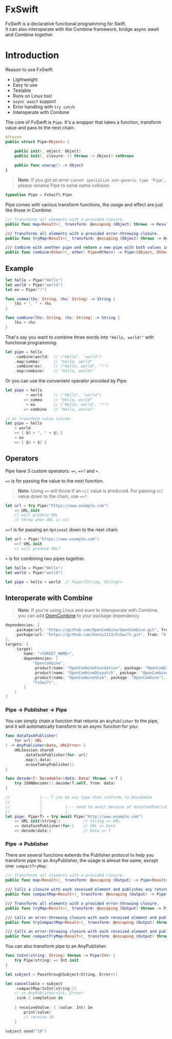 # FxSwift

FxSwift is a declarative functional programming for Swift.  
It can also interoperate with the Combine framework, bridge async await and Combine together.

# Introduction

Reason to use FxSwift:

- Lightweight
- Easy to use
- Testable
- Runs on Linux too!
- `async await` support
- Error handling with `try catch`
- Interoperate with Combine

The core of FxSwift is `Pipe`. It's a wrapper that takes a function, transform value and pass to the next chain.

```swift
@frozen
public struct Pipe<Object> {

    public init(_ object: Object)
    public init(_ closure: () throws -> Object) rethrows
    
    public func unwrap() -> Object
}
```

> **Note**: If you got an error `cannot specialize non-generic type 'Pipe'`, please rename Pipe to solve name collision.

```swift
typealias Pipe = FxSwift.Pipe
```

Pipe comes with various transform functions, the usage and effect are just like those in Combine:

```swift
/// Transforms all elements with a provided closure.
public func map<Result>(_ transform: @escaping (Object) throws -> Result) rethrows -> Pipe<Result>

/// Transforms all elements with a provided error-throwing closure.
public func tryMap<Result>(_ transform: @escaping (Object) throws -> Result?) throws -> Pipe<Result>

/// Combine with another pipe and return a new pipe with both values in a tuple.
public func combine<Other>(_ other: Pipe<Other>) -> Pipe<(Object, Other)>
```

## Example

```swift
let hello = Pipe("Hello")
let world = Pipe("world")
let ex = Pipe("!")

func comma(lhs: String, rhs: String) -> String {
    lhs + ", " + rhs
}

func combine(lhs: String, rhs: String) -> String {
    lhs + rhs
}
```
That's say you want to combine three words into `"Hello, world!"` with functional programming:

```swift
let pipe = hello
    .combine(world)  // ("Hello", "world")
    .map(comma)      // "Hello, world"
    .combine(ex)     // ("Hello, world", "!")
    .map(combine)    // "Hello, world!"
```

Or you can use the convenient operator provided by Pipe:

```swift
let pipe = hello
         + world     // ("Hello", "world")
        => comma     // "Hello, world"
         + ex        // ("Hello, world", "!")
        => combine   // "Hello, world!"

// or transform value inline:
let pipe = hello
    + world
    => { $0 + ", " + $1 }
    + ex
    => { $0 + $1 }
```

## Operators

Pipe have 3 custom operators: `=>`, `=>?` and `+`.

`=>` is for passing the value to the next function.

> **Note**: Using `=>` will throw if an `nil` value is produced. For passing `nil` value down to the chain, use `=>?`.

```swift
let url = try Pipe("https://www.example.com")
    => URL.init
    // will produce URL
    // throw when URL is nil
```

`=>?` is for passing an `Optional` down to the next chain.

```swift
let url = Pipe("https://www.example.com")
    =>? URL.init
    // will produce URL?
```

`+` is for combining two pipes together.

```swift
let hello = Pipe("Hello")
let world = Pipe("world")

let pipe = hello + world  // Pipe<(String, String)>
```

## Interoperate with Combine

> **Note**: If you're using Linux and want to interoperate with Combine, you can add [OpenCombine](https://github.com/OpenCombine/OpenCombine) to your package dependency.

```swift
dependencies: [
    .package(url: "https://github.com/OpenCombine/OpenCombine.git", from: "0.13.0"),
    .package(url: "https://github.com/danny1113/FxSwift.git", from: "0.1.0"),
],
targets: [
    .target(
        name: "<TARGET_NAME>",
        dependencies: [
            "OpenCombine",
            .product(name: "OpenCombineFoundation", package: "OpenCombine"),
            .product(name: "OpenCombineDispatch", package: "OpenCombine"),
            .product(name: "OpenCombineShim", package: "OpenCombine"),
            "FxSwift",
        ]
    )
]
```

### Pipe → Publisher → Pipe

You can simply chain a function that returns an `AnyPublisher` to the pipe, and it will automatically transform to an async function for you:

```swift
func dataTaskPublisher(
    for url: URL
) -> AnyPublisher<Data, URLError> {
    URLSession.shared
        .dataTaskPublisher(for: url)
        .map(\.data)
        .eraseToAnyPublisher()
}

func decode<T: Decodable>(data: Data) throws -> T {
    try JSONDecoder().decode(T.self, from: data)
}

//             |--- T can be any type that conforms to Decodable
//             |
//             |          |--- need to await because of dataTaskPublisher(for:)
//             |          |
let pipe: Pipe<T> = try await Pipe("http://www.example.com")
    => URL.init(string:)          // String => URL
    => dataTaskPublisher(for:)    // URL => Data
    => decode(data:)              // Data => T
```

### Pipe → Publisher

There are several functions extends the Publisher protocol to help you transform pipe to an AnyPublisher, the usage is almost the same, except one: `compactTryMap`:

```swift
/// Transforms all elements with a provided closure.
public func map<Result>(_ transform: @escaping (Output) -> Pipe<Result>) -> Publishers.Map<Self, Result>

/// Calls a closure with each received element and publishes any returned optional that has a value.
public func compactMap<Result>(_ transform: @escaping (Output) -> Pipe<Result?>) -> Publishers.CompactMap<Self, Result>

/// Transforms all elements with a provided error-throwing closure.
public func tryMap<Result>(_ transform: @escaping (Output) throws -> Pipe<Result>) -> Publishers.TryMap<Self, Result>

/// Calls an error-throwing closure with each received element and publishes any returned optional that has a value.
public func tryCompactMap<Result>(_ transform: @escaping (Output) throws -> Pipe<Result?>) -> Publishers.TryCompactMap<Self, Result>

/// Calls an error-throwing closure with each received element and publishes any returned optional that has a value.
public func compactTryMap<Result>(_ transform: @escaping (Output) throws -> Pipe<Result>) -> Publishers.CompactMap<Self, Result>
```

You can also transform pipe to an AnyPublisher:

```swift
func toInt(string: String) throws -> Pipe<Int> {
    try Pipe(string) => Int.init
}

let subject = PassthroughSubject<String, Error>()

let cancellable = subject
    .compactMap(toInt(string:))
    // => AnyPublisher<Int, Error>
    .sink { completion in
        
    } receivedValue: { (value: Int) in
        print(value)
        // receive 10
    }

subject.send("10")
```

